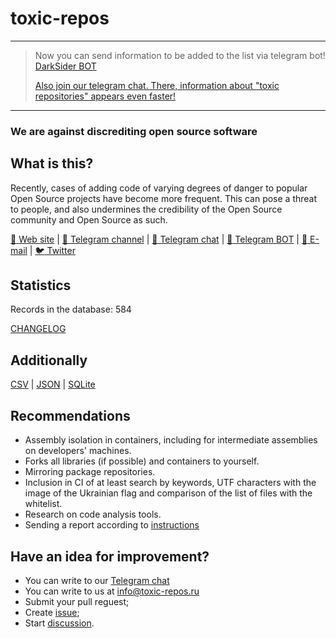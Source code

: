 # toxic-repos

---
> Now you can send information to be added to the list via telegram bot! [DarkSider BOT](https://t.me/darksider_bot)
> 
> [Also join our telegram chat. There, information about "toxic repositories" appears even faster!](https://t.me/g1l2a)
---

### We are against discrediting open source software

## What is this?

Recently, cases of adding code of varying degrees of danger to popular Open Source projects have become more frequent.
This can pose a threat to people, and also undermines the credibility of the Open Source community and Open Source as such.

[:link: Web site](https://toxic-repos.ru/?utm_source=github&utm_medium=repository&utm_campaign=md) | [:speech_balloon: Telegram channel](https://t.me/toxic_repos) | [:speech_balloon: Telegram chat](https://t.me/g1l2a) | [:speech_balloon: Telegram BOT](https://t.me/darksider_bot) | [:email: E-mail](info@toxic-repos.ru) | [:bird: Twitter](https://twitter.com/ZStravnik)

## Statistics

Records in the database: 584

[CHANGELOG](CHANGELOG.md)

## Additionally

[CSV](data/csv/toxic-repos.csv) | [JSON](data/json/toxic-repos.json) | [SQLite](data/sqlite/toxic-repos.sqlite3)

## Recommendations

- Assembly isolation in containers, including for intermediate assemblies on developers' machines.
- Forks all libraries (if possible) and containers to yourself.
- Mirroring package repositories.
- Inclusion in CI of at least search by keywords, UTF characters with the image of the Ukrainian flag and comparison of the list of files with the whitelist.
- Research on code analysis tools.
- Sending a report according to [instructions](HOW-TO-REPORT.md)

## Have an idea for improvement?

- You can write to our [Telegram chat](https://t.me/g1l2a)
- You can write to us at info@toxic-repos.ru
- Submit your pull reguest;
- Create [issue](https://github.com/stravnik/toxic-repos/issues/new);
- Start [discussion](https://github.com/stravnik/toxic-repos/discussions/new).
